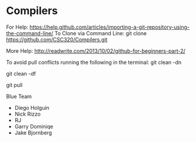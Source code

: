 # Compilers
For Help: https://help.github.com/articles/importing-a-git-repository-using-the-command-line/
To Clone via Command Line: git clone https://github.com/CSC320/Compilers.git

More Help: http://readwrite.com/2013/10/02/github-for-beginners-part-2/

To avoid pull conflicts running the following in the terminal:
  git clean -dn
  
  git clean -df
  
  git pull 
  
Blue Team
- Diego Holguin
- Nick Rizzo
- RJ
- Garry Dominiqe
- Jake Bjornberg

